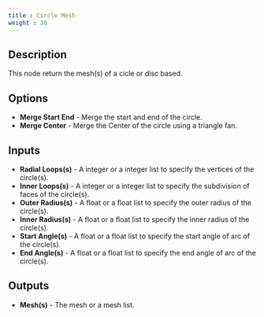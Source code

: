 ```yaml
---
title : Circle Mesh
weight : 30
---
```


## Description

This node return the mesh(s) of a cicle or disc based.

## Options

- **Merge Start End** - Merge the start and end of the circle.
- **Merge Center** - Merge the Center of the circle using a triangle fan.

## Inputs

- **Radial Loops(s)** - A integer or a integer list to specify the vertices of the circle(s).
- **Inner Loops(s)** - A integer or a integer list to specify the subdivision of faces of the circle(s).
- **Outer Radius(s)** - A float or a float list to specify the outer radius of the circle(s).
- **Inner Radius(s)** - A float or a float list to specify the inner radius of the circle(s).
- **Start Angle(s)** - A float or a float list to specify the start angle of arc of the circle(s).
- **End Angle(s)** - A float or a float list to specify the end angle of arc of the circle(s).

## Outputs

- **Mesh(s)** - The mesh or a mesh list.
